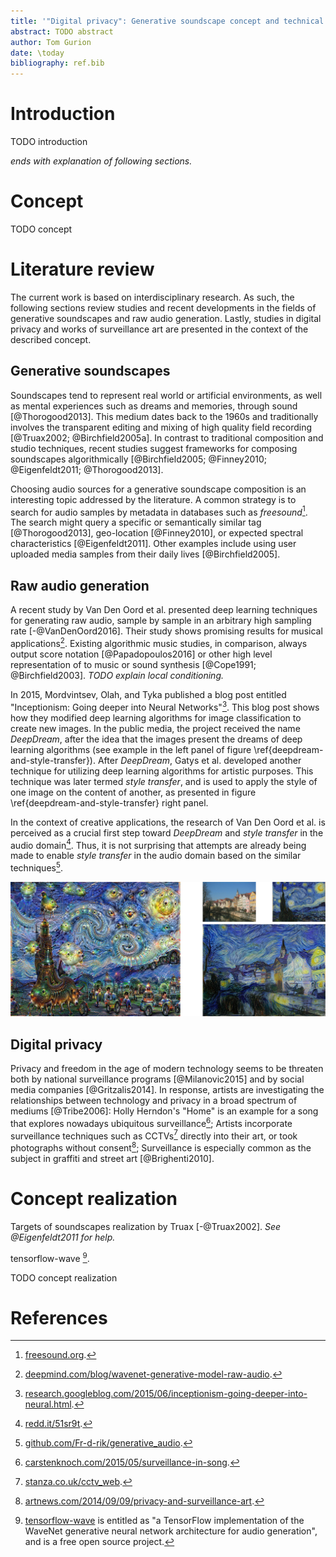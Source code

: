 ```yaml
---
title: '"Digital privacy": Generative soundscape concept and technical description'
abstract: TODO abstract
author: Tom Gurion
date: \today
bibliography: ref.bib
---
```


# Introduction

TODO introduction

_ends with explanation of following sections._

# Concept

TODO concept

# Literature review

The current work is based on interdisciplinary research.
As such, the following sections review studies and recent developments in the fields of generative soundscapes and raw audio generation.
Lastly, studies in digital privacy and works of surveillance art are presented in the context of the described concept.

## Generative soundscapes

Soundscapes tend to represent real world or artificial environments, as well as mental experiences such as dreams and memories, through sound [@Thorogood2013].
This medium dates back to the 1960s and traditionally involves the transparent editing and mixing of high quality field recording [@Truax2002; @Birchfield2005a].
In contrast to traditional composition and studio techniques, recent studies suggest frameworks for composing soundscapes algorithmically [@Birchfield2005;  @Finney2010; @Eigenfeldt2011; @Thorogood2013].

Choosing audio sources for a generative soundscape composition is an interesting topic addressed by the literature.
A common strategy is to search for audio samples by metadata in databases such as _freesound_[^freesound]. The search might query a specific or semantically similar tag [@Thorogood2013], geo-location [@Finney2010], or expected spectral characteristics [@Eigenfeldt2011].
Other examples include using user uploaded media samples from their daily lives [@Birchfield2005].

[^freesound]: [freesound.org](https://freesound.org/).

## Raw audio generation

A recent study by Van Den Oord et al. presented deep learning techniques for generating raw audio, sample by sample in an arbitrary high sampling rate [-@VanDenOord2016].
Their study shows promising results for musical applications[^wavenet-blog].
Existing algorithmic music studies, in comparison, always output score notation [@Papadopoulos2016] or other high level representation of to music or sound synthesis [@Cope1991; @Birchfield2003].
_TODO explain local conditioning._

In 2015, Mordvintsev, Olah, and Tyka published a blog post entitled "Inceptionism: Going deeper into Neural Networks"[^deepdream-blog].
This blog post shows how they modified deep learning algorithms for image classification to create new images.
In the public media, the project received the name _DeepDream_, after the idea that the images present the dreams of deep learning algorithms (see example in the left panel of figure \ref{deepdream-and-style-transfer}).
After _DeepDream_, Gatys et al. developed another technique for utilizing deep learning algorithms for artistic purposes.
This technique was later termed _style transfer_, and is used to apply the style of one image on the content of another, as presented in figure \ref{deepdream-and-style-transfer} right panel.

In the context of creative applications, the research of Van Den Oord et al. is perceived as a crucial first step toward _DeepDream_ and _style transfer_ in the audio domain[^audio-transfer-reddit].
Thus, it is not surprising that attempts are already being made to enable _style transfer_ in the audio domain based on the similar techniques[^audio-transfer-repo].

![\label{deepdream-and-style-transfer}**Left** - A DeepDream version of Van Gogh's Starry Night. **Right** - A style transfer showing the original images for the content and style and the resulted image.](media/deepdream_and_style_transfer.jpg)

[^wavenet-blog]: [deepmind.com/blog/wavenet-generative-model-raw-audio](https://deepmind.com/blog/wavenet-generative-model-raw-audio/).
[^deepdream-blog]: [research.googleblog.com/2015/06/inceptionism-going-deeper-into-neural.html](https://research.googleblog.com/2015/06/inceptionism-going-deeper-into-neural.html).
[^audio-transfer-reddit]: [redd.it/51sr9t](https://redd.it/51sr9t).
[^audio-transfer-repo]: [github.com/Fr-d-rik/generative_audio](https://github.com/Fr-d-rik/generative_audio).

<!--
  In a recent blog post [^sony-csl-music] Sony's Computer Science Lab researchers published their AI composed song "Daddy's Car".

  [^sony-csl-music]: [www.flow-machines.com/ai-makes-pop-music](http://www.flow-machines.com/ai-makes-pop-music/).
-->

## Digital privacy

Privacy and freedom in the age of modern technology seems to be threaten both by national surveillance programs [@Milanovic2015] and by social media companies [@Gritzalis2014].
In response, artists are investigating the relationships between technology and privacy in a broad spectrum of mediums [@Tribe2006]:
Holly Herndon's "Home" is an example for a song that explores nowadays ubiquitous surveillance[^holly-herndon];
Artists incorporate surveillance techniques such as CCTVs[^cctv-art] directly into their art, or took photographs without consent[^photography-surveillance-art];
Surveillance is especially common as the subject in graffiti and street art [@Brighenti2010].

[^holly-herndon]: [carstenknoch.com/2015/05/surveillance-in-song](http://carstenknoch.com/2015/05/surveillance-in-song/).
[^cctv-art]: [stanza.co.uk/cctv_web](http://www.stanza.co.uk/cctv_web/index.html).
[^photography-surveillance-art]: [artnews.com/2014/09/09/privacy-and-surveillance-art](http://www.artnews.com/2014/09/09/privacy-and-surveillance-art/).

# Concept realization

Targets of soundscapes realization by Truax [-@Truax2002]. _See @Eigenfeldt2011 for help._

tensorflow-wave [^tensorflow-wave].

[^tensorflow-wave]: [tensorflow-wave](https://github.com/ibab/tensorflow-wavenet) is entitled as "a TensorFlow implementation of the WaveNet generative neural network architecture for audio generation", and is a free open source project.

TODO concept realization

# References
